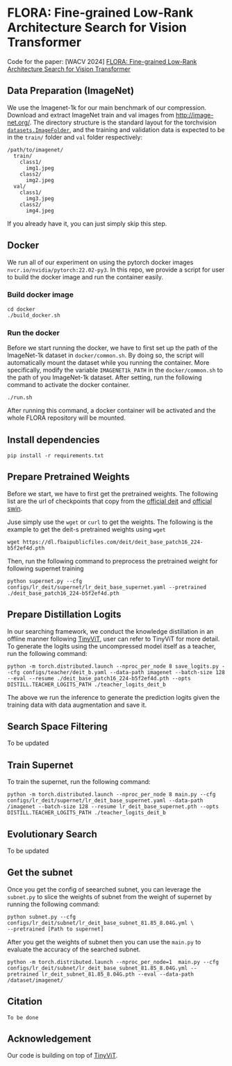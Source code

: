 # FLORA: Fine-grained Low-Rank Architecture Search for Vision Transformer

Code for the paper: [WACV 2024] [FLORA: Fine-grained Low-Rank Architecture Search for Vision Transformer](https://arxiv.org/abs/2311.03912)




## Data Preparation (ImageNet)
We use the Imagenet-1k for our main benchmark of our compression. Download and extract ImageNet train and val images from http://image-net.org/.
The directory structure is the standard layout for the torchvision [`datasets.ImageFolder`](https://pytorch.org/docs/stable/torchvision/datasets.html#imagefolder), and the training and validation data is expected to be in the `train/` folder and `val` folder respectively:

```
/path/to/imagenet/
  train/
    class1/
      img1.jpeg
    class2/
      img2.jpeg
  val/
    class1/
      img3.jpeg
    class2/
      img4.jpeg
```

If you already have it, you can just simply skip this step.

## Docker

We run all of our experiment on using the pytorch docker images `nvcr.io/nvidia/pytorch:22.02-py3`. In this repo, we provide a script for user to build the docker image and run the container easily. 

### Build docker image
```
cd docker
./build_docker.sh
```
### Run the docker
Before we start running the docker, we have to first set up the path of the ImageNet-1k dataset in `docker/common.sh`. By doing so, the script will automatically mount the dataset while you running the container. More specifically, 
 modify the variable `IMAGENET1k_PATH` in the `docker/common.sh` to the path of you ImageNet-1k dataset. After setting, run the following command to activate the docker container.
```
./run.sh
```
After running this command, a docker container will be activated and the whole FLORA repository will be mounted. 

## Install dependencies

```
pip install -r requirements.txt
```


## Prepare Pretrained Weights
Before we start, we have to first get the pretrained weights. The following list are the url of checkpoints that copy from the [official deit](https://github.com/facebookresearch/deit/blob/main/README_deit.md) and [official swin](https://github.com/microsoft/Swin-Transformer).

Juse simply use the `wget` or `curl` to get the weights. The following is the example to get the deit-s pretrained weights using `wget`
```
wget https://dl.fbaipublicfiles.com/deit/deit_base_patch16_224-b5f2ef4d.pth
```

Then, run the following command to preprocess the pretrained weight for following supernet training
```
python supernet.py --cfg configs/lr_deit/supernet/lr_deit_base_supernet.yaml --pretrained ./deit_base_patch16_224-b5f2ef4d.pth
```

## Prepare Distillation Logits
In our searching framework, we conduct the knowledge distillation in an offline manner following [TinyViT](https://github.com/microsoft/Cream/tree/main/TinyViT), user can refer to TinyViT for more detail. To generate the logits using the uncompressed model itself as a teacher, run the following command:
```
python -m torch.distributed.launch --nproc_per_node 8 save_logits.py --cfg configs/teacher/deit_b.yaml --data-path imagenet --batch-size 128 --eval --resume ./deit_base_patch16_224-b5f2ef4d.pth --opts DISTILL.TEACHER_LOGITS_PATH ./teacher_logits_deit_b
```
The above we run the inference to generate the prediction logits given the training data with data augmentation and save it.

## Search Space Filtering
To be updated

## Train Supernet
To train the supernet, run the following command:
```
python -m torch.distributed.launch --nproc_per_node 8 main.py --cfg configs/lr_deit/supernet/lr_deit_base_supernet.yaml --data-path /imagenet --batch-size 128 --resume lr_deit_base_supernet.pth --opts DISTILL.TEACHER_LOGITS_PATH ./teacher_logits_deit_b
```

## Evolutionary Search
To be updated

## Get the subnet
Once you get the config of seearched subnet, you can leverage the `subnet.py` to slice the weights of subnet from the weight of supernet by running the following command:
```
python subnet.py --cfg configs/lr_deit/subnet/lr_deit_base_subnet_81.85_8.04G.yml \
--pretrained [Path to supernet]
```

After you get the weights of subnet then you can use the `main.py` to evaluate the accuracy of the searched subnet.
```
python -m torch.distributed.launch --nproc_per_node=1  main.py --cfg configs/lr_deit/subnet/lr_deit_base_subnet_81.85_8.04G.yml --pretrained lr_deit_subnet_81.85_8.04G.pth --eval --data-path /dataset/imagenet/
```



## Citation
```
To be done
```

## Acknowledgement
Our code is building on top of [TinyViT](https://github.com/microsoft/Cream/tree/main/TinyViT).

